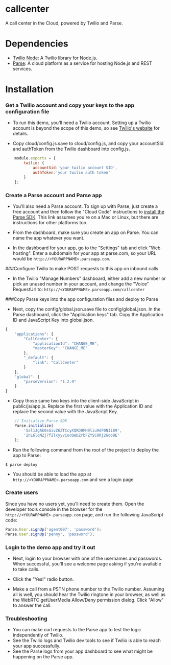 callcenter
==========

A call center in the Cloud, powered by Twilio and Parse.


# Dependencies

- [Twilio Node](http://twilio.github.io/twilio-node/): A Twilio library for Node.js.
- [Parse](https://www.parse.com):  A cloud platform as a service for hosting Node.js and REST services.


# Installation

### Get a Twilio account and copy your keys to the app configuration file

- To run this demo, you'll need a Twilio account. Setting up a Twilio account is beyond the scope of this demo, so see [Twilio's website](http://twilio.com) for details.

- Copy cloud/config.js.save to cloud/config.js, and copy your accountSid and authToken from the Twilio dashboard into config.js.

```javascript
	module.exports = {
	    twilio: {
	        accountSid:'your twilio account SID',
	        authToken:'your twilio auth token'
	    }
	};
```

### Create a Parse account and Parse app

- You'll also need a Parse account. To sign up with Parse, just create a free account and then follow the "Cloud Code" instructions to [install the Parse SDK](https://www.parse.com/apps/quickstart?app_id=synclio#cloud_code/unix). This link assumes you're on a Mac or Linux, but there are instructions for other platforms too.

- From the dashboard, make sure you create an app on Parse. You can name the app whatever you want. 

- In the dashboard for your app, go to the "Settings" tab and click "Web hosting". Enter a subdomain for your app at parse.com, so your URL would be `http://<YOURAPPNAME>.parseapp.com`.


###Configure Twilio to make POST requests to this app on inbound calls

- In the Twilio "Manage Numbers" dashboard, either add a new number or pick an unused number in your account, and change the "Voice" RequestUrl to: `http://<YOURAPPNAME>.parseapp.com/callcenter`


###Copy Parse keys into the app configuration files and deploy to Parse

- Next, copy the config/global.json.save file to config/global.json. In the Parse dashboard, click the "Application keys" tab. Copy the Application ID and JavaScript Key into global.json.

```javascript
{
    "applications": {
        "CallCenter": {
            "applicationId": "CHANGE_ME", 
            "masterKey": "CHANGE_ME"
        }, 
        "_default": {
            "link": "CallCenter"
        }
    }, 
    "global": {
        "parseVersion": "1.2.9"
    }
}
```

- Copy those same two keys into the client-side JavaScript in public/js/app.js. Replace the first value with the Application ID and replace the second value with the JavaScript Key.

```javascript
    // Initialize Parse SDK
    Parse.initialize(
        'Sal1JgAk0sGivZ6ZTCcyXQRD0PH9liu9dF0NIi89', 
        'InL6lqNZj7f2lxyyviocQeDZrbFZYSCORj2Goo8E'
    );
```

- Run the following command from the root of the project to deploy the app to Parse:

```
$ parse deploy
```

- You should be able to load the app at `http://<YOURAPPNAME>.parseapp.com` and see a login page.  


### Create users

Since you have no users yet, you'll need to create them. Open the developer tools console in the browser for the `http://<YOURAPPNAME>.parseapp.com` page, and run the following JavaScript code:

```javascript
Parse.User.signUp('agent007', 'password');
Parse.User.signUp('penny', 'password');
```

### Login to the demo app and try it out

- Next, login to your browser with one of the usernames and passwords. When successful, you'll see a welcome page asking if you're available to take calls.

- Click the "Yes!" radio button. 

- Make a call from a PSTN phone number to the Twilio number. Assuming all is well, you should hear the Twilio ringtone in your browser, as well as the WebRTC getUserMedia Allow/Deny permission dialog. Click "Allow" to answer the call.

### Troubleshooting

- You can make curl requests to the Parse app to test the logic independently of Twilio.
- See the Twilio logs and Twilio dev tools to see if Twilio is able to reach your app successfully.
- See the Parse logs from your app dashboard to see what might be happening on the Parse app.


